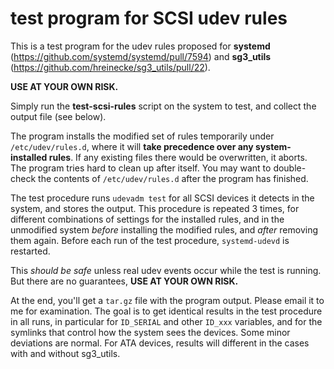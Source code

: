 # test program for SCSI udev rules

This is a test program for the udev rules proposed for **systemd**
(https://github.com/systemd/systemd/pull/7594) and **sg3_utils**
(https://github.com/hreinecke/sg3_utils/pull/22).

**USE AT YOUR OWN RISK.**

Simply run the **test-scsi-rules** script on the system to test, and collect
the output file (see below).

The program installs the modified set of rules temporarily under
`/etc/udev/rules.d`, where it will __take precedence over any system-installed
rules__. If any existing files there would be overwritten, it aborts.
The program tries hard to clean up after itself.
You may want to double-check the contents of `/etc/udev/rules.d` after the
program has finished.

The test procedure runs `udevadm test` for all SCSI devices it detects in the
system, and stores the output. This procedure is repeated 3 times, for
different combinations of settings for the installed rules, and in the
unmodified system *before* installing the modified rules, and *after* removing
them again. Before each run of the test procedure, `systemd-udevd` is restarted.

This *should be safe* unless real udev events occur while the test is
running. But there are no guarantees, **USE AT YOUR OWN RISK.**

At the end, you'll get a `tar.gz` file with the program output. Please email
it to me for examination. The goal is to get identical results in
the test procedure in all runs, in particular for `ID_SERIAL` and other
`ID_xxx` variables, and for the symlinks that control how the system sees the
devices. Some minor deviations are normal. For ATA devices, results will
different in the cases with and without sg3_utils.
